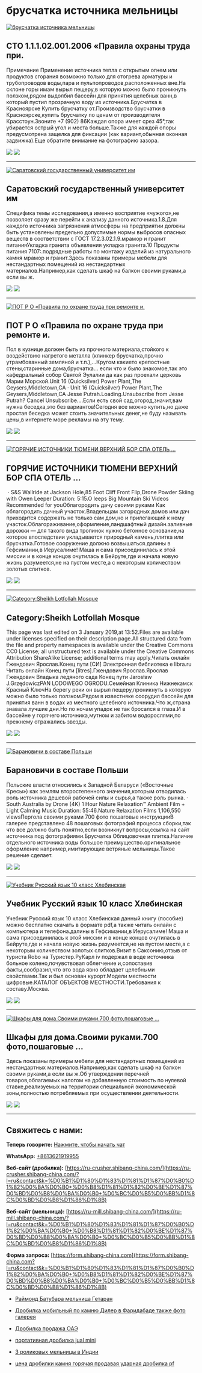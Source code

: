 # брусчатка источника мельницы

<a href="https://swt.shibang-china.com/?l=ru&img&k=%D0%B1%D1%80%D1%83%D1%81%D1%87%D0%B0%D1%82%D0%BA%D0%B0+%D0%B8%D1%81%D1%82%D0%BE%D1%87%D0%BD%D0%B8%D0%BA%D0%B0+%D0%BC%D0%B5%D0%BB%D1%8C%D0%BD%D0%B8%D1%86%D1%8B" target="_blank">![брусчатка источника мельницы](http://static.shibang-china.com/all-800x300/181.jpg)</a>

## СТО 1.1.1.02.001.2006 &#171;Правила охраны труда при.
Примечание Применение источника тепла с открытым огнем или продуктов сгорания возможно только для отогрева арматуры и трубопроводов воды,пара и пульпопроводов,расположенных вне.На склоне горы имам вырыл пещеру,в которую можно было проникнуть ползком,рядом выдолбил бассейн для принятия целебных ванн,в который пустил прозрачную воду из источника.Брусчатка в Красноярске Купить брусчатку от.Производство брусчатки в Красноярске,купить брусчатку по ценам от производителя Красстоун.Звоните +7 (902) 86Каждая опора имеет срез 45&#176;,так убирается острый угол и места больше.Также для каждой опоры предусмотрена защелка для фиксации (как вариант,обычная оконная задвижка).Еще обратите внимание на фотографию зазора.


<a href="https://whatsapp.shibangsoft.com/WhatsApp.php" target="_blank" title="WhatsApp">![](http://static.shibang-china.com/icon/whatsapp.png)</a> <a href="https://swt.shibang-china.com/?l=ru&icon&k=%D0%B1%D1%80%D1%83%D1%81%D1%87%D0%B0%D1%82%D0%BA%D0%B0+%D0%B8%D1%81%D1%82%D0%BE%D1%87%D0%BD%D0%B8%D0%BA%D0%B0+%D0%BC%D0%B5%D0%BB%D1%8C%D0%BD%D0%B8%D1%86%D1%8B" target="_blank">![](http://static.shibang-china.com/icon/chat-ru.png)</a>

---

<a href="https://swt.shibang-china.com/?l=ru&img&k=%D0%B1%D1%80%D1%83%D1%81%D1%87%D0%B0%D1%82%D0%BA%D0%B0+%D0%B8%D1%81%D1%82%D0%BE%D1%87%D0%BD%D0%B8%D0%BA%D0%B0+%D0%BC%D0%B5%D0%BB%D1%8C%D0%BD%D0%B8%D1%86%D1%8B" target="_blank">![Саратовский государственный университет им](http://static.shibang-china.com/all-800x300/542.jpg)</a>

## Саратовский государственный университет им
Специфика темы исследования,а именно восприятие &#171;чужого&#187;,не позволяет сразу же перейти к анализу данного источника.1.8.Для каждого источника загрязнения атмосферы на предприятии должны быть установлены предельно допустимые нормы выбросов опасных веществ в соответствии с ГОСТ 17.2.3.02.1.9.мрамор и гранит питанияУкладка гранита объявления укладка гранита.10 Продукты питания 7107:.подрядные работы по монтажу изделий из натурального камня мрамор и гранит.Здесь показаны примеры мебели для нестандартных помещений из нестандартных материалов.Например,как сделать шкаф на балкон своими руками,а если вы ж.


<a href="https://whatsapp.shibangsoft.com/WhatsApp.php" target="_blank" title="WhatsApp">![](http://static.shibang-china.com/icon/whatsapp.png)</a> <a href="https://swt.shibang-china.com/?l=ru&icon&k=%D0%B1%D1%80%D1%83%D1%81%D1%87%D0%B0%D1%82%D0%BA%D0%B0+%D0%B8%D1%81%D1%82%D0%BE%D1%87%D0%BD%D0%B8%D0%BA%D0%B0+%D0%BC%D0%B5%D0%BB%D1%8C%D0%BD%D0%B8%D1%86%D1%8B" target="_blank">![](http://static.shibang-china.com/icon/chat-ru.png)</a>

---

<a href="https://swt.shibang-china.com/?l=ru&img&k=%D0%B1%D1%80%D1%83%D1%81%D1%87%D0%B0%D1%82%D0%BA%D0%B0+%D0%B8%D1%81%D1%82%D0%BE%D1%87%D0%BD%D0%B8%D0%BA%D0%B0+%D0%BC%D0%B5%D0%BB%D1%8C%D0%BD%D0%B8%D1%86%D1%8B" target="_blank">![ПОТ Р О &#171;Правила по охране труда при ремонте и.](http://static.shibang-china.com/all-800x300/661.jpg)</a>

## ПОТ Р О &#171;Правила по охране труда при ремонте и.
Пол в кузнице должен быть из прочного материала,стойкого к воздействию нагретого металла (клинкер брусчатка,прочно утрамбованный земляной и т.п.),…Кругом какието крепостные стены,старинные дома,брусчатка… если что и было знакомое,так это кафедральный собор Святой Эулалии да как раз проехали церковь Марии Морской.Unit 16 (Quicksilver) Power Plant,The Geysers,Middletown,CA&nbsp;&#0183;&#32;Unit 16 (Quicksilver) Power Plant,The Geysers,Middletown,CA Jesse Putrah.Loading.Unsubscribe from Jesse Putrah? Cancel Unsubscribe.…Если есть свой сад,огород,значит,вам нужна беседка,это без вариантов!Сегодня все можно купить,но даже простая беседка может стоить значительных денег,не буду называть цены,в интернете море рекламы на эту тему.


<a href="https://whatsapp.shibangsoft.com/WhatsApp.php" target="_blank" title="WhatsApp">![](http://static.shibang-china.com/icon/whatsapp.png)</a> <a href="https://swt.shibang-china.com/?l=ru&icon&k=%D0%B1%D1%80%D1%83%D1%81%D1%87%D0%B0%D1%82%D0%BA%D0%B0+%D0%B8%D1%81%D1%82%D0%BE%D1%87%D0%BD%D0%B8%D0%BA%D0%B0+%D0%BC%D0%B5%D0%BB%D1%8C%D0%BD%D0%B8%D1%86%D1%8B" target="_blank">![](http://static.shibang-china.com/icon/chat-ru.png)</a>

---

<a href="https://swt.shibang-china.com/?l=ru&img&k=%D0%B1%D1%80%D1%83%D1%81%D1%87%D0%B0%D1%82%D0%BA%D0%B0+%D0%B8%D1%81%D1%82%D0%BE%D1%87%D0%BD%D0%B8%D0%BA%D0%B0+%D0%BC%D0%B5%D0%BB%D1%8C%D0%BD%D0%B8%D1%86%D1%8B" target="_blank">![ГОРЯЧИЕ ИСТОЧНИКИ ТЮМЕНИ ВЕРХНИЙ БОР СПА ОТЕЛЬ …](http://static.shibang-china.com/all-800x300/1291.jpg)</a>

## ГОРЯЧИЕ ИСТОЧНИКИ ТЮМЕНИ ВЕРХНИЙ БОР СПА ОТЕЛЬ …
&nbsp;&#0183;&#32;S&amp;S Wallride at Jackson Hole,85 Foot Cliff Front Flip,Drone Powder Skiing with Owen Leeper Duration: 5:15.O leeps Big Mountain Ski Videos Recommended for youОблагородить дачу своими руками Как облагородить дачный участок.Владельцам загородных домов или дач приходится содержать не только сам дом,но и прилегающий к нему участок.Облагораживание,оформление,ландшафтный дизайн.заливные дорожки — для такого вида тропинок нужно бетонное основание,на которое впоследствии укладывается природный камень,плитка или брусчатка.Готовое сооружение должно возвышаться.далины в Гефсимании,в Иерусалиме! Маша и сама присоединилась к этой миссии и в конце концов очутилась в Бейруте,где и начала новую жизнь разумеется,не на пустом месте,а с некоторым количеством золотых слитков.


<a href="https://whatsapp.shibangsoft.com/WhatsApp.php" target="_blank" title="WhatsApp">![](http://static.shibang-china.com/icon/whatsapp.png)</a> <a href="https://swt.shibang-china.com/?l=ru&icon&k=%D0%B1%D1%80%D1%83%D1%81%D1%87%D0%B0%D1%82%D0%BA%D0%B0+%D0%B8%D1%81%D1%82%D0%BE%D1%87%D0%BD%D0%B8%D0%BA%D0%B0+%D0%BC%D0%B5%D0%BB%D1%8C%D0%BD%D0%B8%D1%86%D1%8B" target="_blank">![](http://static.shibang-china.com/icon/chat-ru.png)</a>

---

<a href="https://swt.shibang-china.com/?l=ru&img&k=%D0%B1%D1%80%D1%83%D1%81%D1%87%D0%B0%D1%82%D0%BA%D0%B0+%D0%B8%D1%81%D1%82%D0%BE%D1%87%D0%BD%D0%B8%D0%BA%D0%B0+%D0%BC%D0%B5%D0%BB%D1%8C%D0%BD%D0%B8%D1%86%D1%8B" target="_blank">![Category:Sheikh Lotfollah Mosque](http://static.shibang-china.com/all-800x300/368.jpg)</a>

## Category:Sheikh Lotfollah Mosque
This page was last edited on 3 January 2019,at 13:52.Files are available under licenses specified on their description page.All structured data from the file and property namespaces is available under the Creative Commons CC0 License; all unstructured text is available under the Creative Commons Attribution ShareAlike License; additional terms may apply.Читать онлайн Гжендович Ярослав.Конец пути [СИ] Электронная библиотека e libra.ru Читать онлайн Конец пути [litres].Гжендович Ярослав.Ярослав Гжендович Владыка ледяного сада Конец пути Jarosław J.GrzędowiczPAN LODOWEGO OGRODU.Семейная Клиника Нижнекамск Красный КлючНа берегу реки он вырыл пещеру,проникнуть в которую можно было только ползком.Рядом в известняке соорудил бассейн для принятия ванн в водах из местного целебного источника.Что ж,страна знавала лучшие дни.Но по ночам упадок не так бросался в глаза.И в бассейне у горячего источника,мутном и забитом водорослями,по прежнему отражались звезды.


<a href="https://whatsapp.shibangsoft.com/WhatsApp.php" target="_blank" title="WhatsApp">![](http://static.shibang-china.com/icon/whatsapp.png)</a> <a href="https://swt.shibang-china.com/?l=ru&icon&k=%D0%B1%D1%80%D1%83%D1%81%D1%87%D0%B0%D1%82%D0%BA%D0%B0+%D0%B8%D1%81%D1%82%D0%BE%D1%87%D0%BD%D0%B8%D0%BA%D0%B0+%D0%BC%D0%B5%D0%BB%D1%8C%D0%BD%D0%B8%D1%86%D1%8B" target="_blank">![](http://static.shibang-china.com/icon/chat-ru.png)</a>

---

<a href="https://swt.shibang-china.com/?l=ru&img&k=%D0%B1%D1%80%D1%83%D1%81%D1%87%D0%B0%D1%82%D0%BA%D0%B0+%D0%B8%D1%81%D1%82%D0%BE%D1%87%D0%BD%D0%B8%D0%BA%D0%B0+%D0%BC%D0%B5%D0%BB%D1%8C%D0%BD%D0%B8%D1%86%D1%8B" target="_blank">![Барановичи в составе Польши](http://static.shibang-china.com/all-800x300/325.jpg)</a>

## Барановичи в составе Польши
Польские власти относились к Западной Беларуси (&#171;Восточные Кресы&#187;) как землям второстепенного значения,которым отводилась роль источника дешевой рабочей силы и сырья,а также роль рынка.&nbsp;&#0183;&#32;South Australia by Drone (4K) 1 Hour Nature Relaxation™ Ambient Film + Light Calming Music Duration: 55:46.Nature Relaxation Films 1,106,550 viewsПергола своими руками 700 фото пошаговые инструкцииВ галерее представлено 48 пошаговых фотографий процесса сборки,так что все должно быть понятно,если возникнут вопросы,ссылка на сайт источника под фотографиями.Брусчатка Облицовочная плитка.Наличие отдельного источника воды большое преимущество.оригинальное оформление например,имитирующие ветряные мельницы.Такое решение сделает.


<a href="https://whatsapp.shibangsoft.com/WhatsApp.php" target="_blank" title="WhatsApp">![](http://static.shibang-china.com/icon/whatsapp.png)</a> <a href="https://swt.shibang-china.com/?l=ru&icon&k=%D0%B1%D1%80%D1%83%D1%81%D1%87%D0%B0%D1%82%D0%BA%D0%B0+%D0%B8%D1%81%D1%82%D0%BE%D1%87%D0%BD%D0%B8%D0%BA%D0%B0+%D0%BC%D0%B5%D0%BB%D1%8C%D0%BD%D0%B8%D1%86%D1%8B" target="_blank">![](http://static.shibang-china.com/icon/chat-ru.png)</a>

---

<a href="https://swt.shibang-china.com/?l=ru&img&k=%D0%B1%D1%80%D1%83%D1%81%D1%87%D0%B0%D1%82%D0%BA%D0%B0+%D0%B8%D1%81%D1%82%D0%BE%D1%87%D0%BD%D0%B8%D0%BA%D0%B0+%D0%BC%D0%B5%D0%BB%D1%8C%D0%BD%D0%B8%D1%86%D1%8B" target="_blank">![Учебник Русский язык 10 класс Хлебинская](http://static.shibang-china.com/all-800x300/325.jpg)</a>

## Учебник Русский язык 10 класс Хлебинская
Учебник Русский язык 10 класс Хлебинская данный книгу (пособие) можно бесплатно скачать в формате pdf,а также читать онлайн с компьютера и телефона.далины в Гефсимании,в Иерусалиме! Маша и сама присоединилась к этой миссии и в конце концов очутилась в Бейруте,где и начала новую жизнь разумеется,не на пустом месте,а с некоторым количеством золотых слитков.Визит в Саксонию,отзыв от туриста Robo на Туристер.РуКарл iv подержал в воде источника больное колено,почувствовал облегчение и,сопоставив факты,сообразил,что это вода явно обладает целебными свойствами.Так и был основан курорт.Модели местности цифровые.КАТАЛОГ ОБЪЕКТОВ МЕСТНОСТИ.Требования к составу.Москва.


<a href="https://whatsapp.shibangsoft.com/WhatsApp.php" target="_blank" title="WhatsApp">![](http://static.shibang-china.com/icon/whatsapp.png)</a> <a href="https://swt.shibang-china.com/?l=ru&icon&k=%D0%B1%D1%80%D1%83%D1%81%D1%87%D0%B0%D1%82%D0%BA%D0%B0+%D0%B8%D1%81%D1%82%D0%BE%D1%87%D0%BD%D0%B8%D0%BA%D0%B0+%D0%BC%D0%B5%D0%BB%D1%8C%D0%BD%D0%B8%D1%86%D1%8B" target="_blank">![](http://static.shibang-china.com/icon/chat-ru.png)</a>

---

<a href="https://swt.shibang-china.com/?l=ru&img&k=%D0%B1%D1%80%D1%83%D1%81%D1%87%D0%B0%D1%82%D0%BA%D0%B0+%D0%B8%D1%81%D1%82%D0%BE%D1%87%D0%BD%D0%B8%D0%BA%D0%B0+%D0%BC%D0%B5%D0%BB%D1%8C%D0%BD%D0%B8%D1%86%D1%8B" target="_blank">![Шкафы для дома.Своими руками.700 фото,пошаговые …](http://static.shibang-china.com/all-800x300/1019.jpg)</a>

## Шкафы для дома.Своими руками.700 фото,пошаговые …
Здесь показаны примеры мебели для нестандартных помещений из нестандартных материалов.Например,как сделать шкаф на балкон своими руками,а если вы ж.Об утверждении перечней товаров,облагаемых налогом на добавленную стоимость по нулевой ставке,реализуемых на территории специальной экономической зоны,полностью потребляемых при осуществлении деятельности.

<a href="https://whatsapp.shibangsoft.com/WhatsApp.php" target="_blank" title="WhatsApp">![](http://static.shibang-china.com/icon/whatsapp.png)</a> <a href="https://swt.shibang-china.com/?l=ru&icon&k=%D0%B1%D1%80%D1%83%D1%81%D1%87%D0%B0%D1%82%D0%BA%D0%B0+%D0%B8%D1%81%D1%82%D0%BE%D1%87%D0%BD%D0%B8%D0%BA%D0%B0+%D0%BC%D0%B5%D0%BB%D1%8C%D0%BD%D0%B8%D1%86%D1%8B" target="_blank">![](http://static.shibang-china.com/icon/chat-ru.png)</a>

---
## Свяжитесь с нами:

**Теперь говорите:** [Нажмите, чтобы начать чат](https://swt.shibang-china.com?l=ru&contact&k=%D0%B1%D1%80%D1%83%D1%81%D1%87%D0%B0%D1%82%D0%BA%D0%B0+%D0%B8%D1%81%D1%82%D0%BE%D1%87%D0%BD%D0%B8%D0%BA%D0%B0+%D0%BC%D0%B5%D0%BB%D1%8C%D0%BD%D0%B8%D1%86%D1%8B)

**WhatsApp:**  [+8613621919955](https://whatsapp.shibangsoft.com/WhatsApp.php)

**Веб-сайт (дробилка):** [https://ru-crusher.shibang-china.com/](https://ru-crusher.shibang-china.com/?l=ru&contact&k=%D0%B1%D1%80%D1%83%D1%81%D1%87%D0%B0%D1%82%D0%BA%D0%B0+%D0%B8%D1%81%D1%82%D0%BE%D1%87%D0%BD%D0%B8%D0%BA%D0%B0+%D0%BC%D0%B5%D0%BB%D1%8C%D0%BD%D0%B8%D1%86%D1%8B)

**Веб-сайт (мельница):** [https://ru-mill.shibang-china.com/](https://ru-mill.shibang-china.com/?l=ru&contact&k=%D0%B1%D1%80%D1%83%D1%81%D1%87%D0%B0%D1%82%D0%BA%D0%B0+%D0%B8%D1%81%D1%82%D0%BE%D1%87%D0%BD%D0%B8%D0%BA%D0%B0+%D0%BC%D0%B5%D0%BB%D1%8C%D0%BD%D0%B8%D1%86%D1%8B)

**Форма запроса:** [https://form.shibang-china.com](https://form.shibang-china.com?l=ru&contact&k=%D0%B1%D1%80%D1%83%D1%81%D1%87%D0%B0%D1%82%D0%BA%D0%B0+%D0%B8%D1%81%D1%82%D0%BE%D1%87%D0%BD%D0%B8%D0%BA%D0%B0+%D0%BC%D0%B5%D0%BB%D1%8C%D0%BD%D0%B8%D1%86%D1%8B)

* [Раймонд Батубара мельница Гетаран](../123/%D0%A0%D0%B0%D0%B9%D0%BC%D0%BE%D0%BD%D0%B4%20%D0%91%D0%B0%D1%82%D1%83%D0%B1%D0%B0%D1%80%D0%B0%20%D0%BC%D0%B5%D0%BB%D1%8C%D0%BD%D0%B8%D1%86%D0%B0%20%D0%93%D0%B5%D1%82%D0%B0%D1%80%D0%B0%D0%BD.md)

* [Дробилка мобильный по камню Дилер в Фаридабаде также фото галерея](../124/%D0%94%D1%80%D0%BE%D0%B1%D0%B8%D0%BB%D0%BA%D0%B0%20%D0%BC%D0%BE%D0%B1%D0%B8%D0%BB%D1%8C%D0%BD%D1%8B%D0%B9%20%D0%BF%D0%BE%20%D0%BA%D0%B0%D0%BC%D0%BD%D1%8E%20%D0%94%D0%B8%D0%BB%D0%B5%D1%80%20%D0%B2%20%D0%A4%D0%B0%D1%80%D0%B8%D0%B4%D0%B0%D0%B1%D0%B0%D0%B4%D0%B5%20%D1%82%D0%B0%D0%BA%D0%B6%D0%B5%20%D1%84%D0%BE%D1%82%D0%BE%20%D0%B3%D0%B0%D0%BB%D0%B5%D1%80%D0%B5%D1%8F.md)

* [Дробилка продажа ОАЭ](../121/%D0%94%D1%80%D0%BE%D0%B1%D0%B8%D0%BB%D0%BA%D0%B0%20%D0%BF%D1%80%D0%BE%D0%B4%D0%B0%D0%B6%D0%B0%20%D0%9E%D0%90%D0%AD.md)

* [портативная дробилка jual mini](../122/%D0%BF%D0%BE%D1%80%D1%82%D0%B0%D1%82%D0%B8%D0%B2%D0%BD%D0%B0%D1%8F%20%D0%B4%D1%80%D0%BE%D0%B1%D0%B8%D0%BB%D0%BA%D0%B0%20jual%20mini.md)

* [3 роликовых мельницы в Индии](../121/3%20%D1%80%D0%BE%D0%BB%D0%B8%D0%BA%D0%BE%D0%B2%D1%8B%D1%85%20%D0%BC%D0%B5%D0%BB%D1%8C%D0%BD%D0%B8%D1%86%D1%8B%20%D0%B2%20%D0%98%D0%BD%D0%B4%D0%B8%D0%B8.md)

* [цена дробилки камня горячая продавая ударная дробилка pf](../125/%D1%86%D0%B5%D0%BD%D0%B0%20%D0%B4%D1%80%D0%BE%D0%B1%D0%B8%D0%BB%D0%BA%D0%B8%20%D0%BA%D0%B0%D0%BC%D0%BD%D1%8F%20%D0%B3%D0%BE%D1%80%D1%8F%D1%87%D0%B0%D1%8F%20%D0%BF%D1%80%D0%BE%D0%B4%D0%B0%D0%B2%D0%B0%D1%8F%20%D1%83%D0%B4%D0%B0%D1%80%D0%BD%D0%B0%D1%8F%20%D0%B4%D1%80%D0%BE%D0%B1%D0%B8%D0%BB%D0%BA%D0%B0%20pf.md)